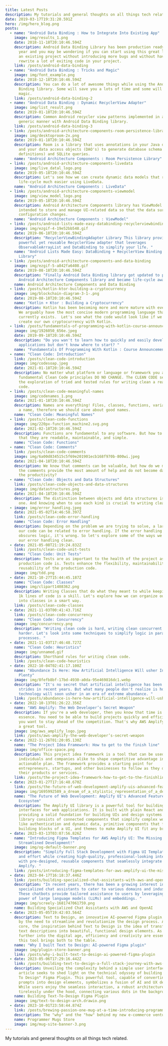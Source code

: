 ```yaml
---
title: Latest Posts
description: My tutorials and general thoughts on all things tech related.
date: 2019-03-17T19:31:20.591Z
hero: /img/hero_blog.png
posts:
  - name: "Android Data Binding : How to Integrate Into Existing App"
    image: img/results_1.png
    date: 2018-11-18T20:10:46.594Z
    description: Android Data Binding Library has been production ready for almost a
      year and you may be wondering if you can start using this great library in
      an existing project without introducing more bugs and without having to
      rewrite a lot of exiting code in your project.
    link: /posts/android-data-binding
  - name: "Android Data Binding : Tricks and Magic"
    image: img/font_example.png
    date: 2018-12-18T20:10:46.594Z
    description: You can do a lot of awesome things while using the Android Data
      Binding library. Some will save you a lots of time and some will seem like
      magic.
    link: /posts/android-data-binding-2
  - name: "Android Data Binding : Dynamic RecyclerView Adapter"
    image: img/list_result.png
    date: 2019-01-18T20:10:46.594Z
    description: Common Android recycler view patterns implemented in a reactive and
      generic manner with Android Data Binding library.
    link: /posts/android-data-binding-3
  - link: /posts/android-architecture-components-room-persistence-library
    image: img/desktoproom-2x.png
    date: 2019-01-18T20:10:46.594Z
    description: Room is a library that uses annotations in your Java data models
      and your data access objects (DAO's) to generate database schema (table
      definitions) and SQLite queries.
    name: "Android Architecture Components : Room Persistence Library"
  - link: /posts/android-architecture-components-livedata
    image: img/live_datal_logo.png
    date: 2019-05-18T20:10:46.594Z
    description: Let's see how we can create dynamic data models that respect
      life-cycle much easier using LiveData.
    name: "Android Architecture Components : LiveData"
  - link: /posts/android-architecture-components-viewmodel
    image: img/view_model_logo.png
    date: 2019-05-18T20:10:46.594Z
    description: Android Architecture Components library has ViewModel class that is
      intended to store and manage UI-related data so that the data survives
      configuration changes.
    name: "Android Architecture Components : ViewModel"
  - link: /posts/android-lists-made-easy-databinding-recyclerviewbindingadapter-library
    image: img/ezgif-4-19e52bb548.gif
    date: 2019-06-18T20:10:46.594Z
    description: "RecyclerViewBindingAdapter Library This library provides a
      powerful yet reusable RecyclerView adapter that leverages
      ObservableArrayList and DataBinding to simplify your life. "
    name: "Android Lists Made Easy: DataBinding + RecyclerView Binding Adapter
      Library"
  - link: /posts/android-architecture-components-and-data-binding
    image: img/ezgif-5-a842fa6408.gif
    date: 2019-08-18T20:10:46.594Z
    description: "Finally Android Data Binding library got updated to play nice with
      Android Architecture Components library and became life-cycle aware! "
    name: Android Architecture Components and Data Binding
  - link: /posts/kotlin-ktor-building-a-cryptocurrency
    image: img/blockchain-diagram-3-1-.png
    date: 2019-08-18T20:10:46.594Z
    name: "Kotlin + Ktor : Building a Cryptocurrency"
    description: Kotlin has been becoming more and more mature with every release.
      We arguably have the most concise modern programming language that
      currently exists.  Let's see what the code would look like if we were to
      create our own cryptocurrency with Kotlin.
  - link: /posts/fundamentals-of-programming-with-kotlin-course-announcement
    image: img/1926050_656e.jpeg
    date: 2019-09-18T20:10:46.594Z
    description: "Do you wan't to learn how to quickly and easily develop
      applications but don't know where to start? "
    name: "Fundamentals Of Programming With Kotlin : Course Announcement"
  - name: "Clean Code: Introduction"
    link: /posts/clean-code-introduction
    image: img/codesoap.jpeg
    date: 2021-01-18T20:10:46.594Z
    description: No matter what platform or language or framework you are using, the
      fundamental Clean Code principles DO NO CHANGE. The CLEAN CODE series is
      the exploration of tried and tested rules for writing clean a readable
      code.
  - link: /posts/clean-code-meaningful-names
    image: img/codenames_1.png
    date: 2021-01-18T20:10:46.594Z
    description: Names are everything! Files, classes, functions, variables all need
      a name, therefore we should care about good names.
    name: "Clean Code: Meaningful Names"
  - link: /posts/clean-code-functions
    image: img/220px-function_machine2.svg.png
    date: 2021-02-18T20:10:46.594Z
    description: Functions are fundamental to any software. But how to write them so
      that they are readable, maintainable, and simple.
    name: "Clean Code: Functions"
  - name: "Clean Code: Comments"
    link: /posts/clean-code-comments
    image: img/6a00d834515c5f69e201901ecb168f970b-800wi.jpeg
    date: 2021-04-18T20:10:46.594Z
    description: We know that comments can be valuable, but how do we make sure that
      the comments provide the most amount of help and do not become damaging to
      the productivity?
  - name: "Clean Code: Objects and Data Structures"
    link: /posts/clean-code-objects-and-data-structures
    image: img/datastructures.png
    date: 2021-04-18T20:10:46.594Z
    description: The distinction between objects and data structures is an important
      one. And knowing when to use each kind is crucial to writing clean code.
  - image: img/error_handling.jpeg
    date: 2021-05-02T14:46:58.397Z
    link: /posts/clean-code-error-handling
    name: "Clean Code: Error Handling"
    description: Depending on the problem we are trying to solve, a large part of
      our code can be related to error handling. If the error handling code
      obscures logic, it's wrong. So let's explore some of the ways we can keep
      our error handling clean.
  - date: 2021-05-08T21:19:24.832Z
    link: /posts/clean-code-unit-tests
    name: "Clean Code: Unit Tests"
    description: Tests are as important to the health of the project as the
      production code is. Tests enhance the flexibility, maintainability, and
      reusability of the production code.
    image: img/tdd.png
  - date: 2021-10-27T15:44:45.187Z
    name: "Clean Code: Classes"
    image: img/clipart1408362.png
    description: Writing Classes that do what they meant to while keeping it under
      1k lines of code is a skill. Let's explore how we can organize our code
      into classes in a smart way.
    link: /posts/clean-code-classes
  - date: 2021-11-03T00:41:43.716Z
    link: /posts/clean-code-concurrency
    name: "Clean Code: Concurrency"
    image: img/concurrency.png
    description: "Writing clean code is hard, writing clean concurrent code is even
      harder. Let's look into some techniques to simplify logic in parallel
      processes. "
  - date: 2021-11-03T17:46:48.727Z
    name: "Clean Code: Heuristics"
    image: img/unnamed.gif
    description: Shorthand rules for writing clean code.
    link: /posts/clean-code-heuristics
  - date: 2022-10-04T02:41:17.100Z
    name: "Abundance Is Here: How Artificial Intelligence Will usher In a New Era of
      Plenty"
    image: img/8fefb8bf-17bd-4930-a0da-95e469816dc1.webp
    description: "It's no secret that artificial intelligence has been making huge
      strides in recent years. But what many people don't realize is how this
      technology will soon usher in an era of extreme abundance. "
    link: /posts/abundance-is-here-how-artificial-intelligence-will-usher-in-a-new-era-of-plenty
  - date: 2022-10-13T01:26:22.356Z
    name: "AWS Amplify: The Web Developer’s Secret Weapon"
    description: If you're a web developer, then you know that time is always of the
      essence. You need to be able to build projects quickly and efficiently if
      you want to stay ahead of the competition. That's why AWS Amplify is such
      a great tool.
    image: img/aws_amplify_logo.jpeg
    link: /posts/aws-amplify-the-web-developer’s-secret-weapon
  - date: 2022-11-26T01:20:05.130Z
    name: "The Project Idea Framework: How to get to the finish line"
    image: img/office-space.png
    description: This project idea framework is a tool that can be used by
      individuals and companies alike to shape competitive advantage into an
      actionable plan. The framework provides a starting point for
      entrepreneurs, startups, and other businesses to follow as they develop
      their products or services.
    link: /posts/the-project-idea-framework-how-to-get-to-the-finishline
  - date: 2023-01-27T17:16:48.670Z
    link: /posts/the-future-of-web-development-amplify-uis-advanced-features-and-ecosystem
    image: img/1695992589_a_dream_of_a_stylistic_representation_of_a_design_framework__vector_art__material_design_.png
    name: "The Future of Web Development: Amplify UI's Advanced Features and
      Ecosystem"
    description: The Amplify UI library is a powerful tool for building user
      interfaces for web applications. It is built with plain React and CSS,
      providing a solid foundation for building UIs and design systems. The
      library consists of connected components that simplify complex workflows
      like authentication and dynamic data, primitive components that form the
      building blocks of a UI, and themes to make Amplify UI fit any brand.
  - date: 2023-03-13T03:07:56.826Z
    name: "Introducing Figma Templates for AWS Amplify UI: The Missing Piece for
      Streamlined Development!"
    image: img/og-default-banner.png
    description: "Simplify Full Stack Development with Figma UI Templates. Save time
      and effort while creating high-quality, professional-looking interfaces
      with pre-designed, reusable components that seamlessly integrate with AWS
      Amplify. "
    link: /posts/introducing-figma-templates-for-aws-amplify-ui-the-missing-piece-for-streamlined-development
  - date: 2023-04-17T16:18:37.446Z
    link: /posts/building-specialized-chat-assistants-with-aws-and-openai
    description: "In recent years, there has been a growing interest in building
      specialized chat assistants to cater to various domains and industries.
      These chatbots provide tailored assistance to users by leveraging the
      power of large language models (LLMs) and embeddings. "
    image: img/screely-1681747061759.png
    name: Building Specialized Chat Assistants with AWS and OpenAI
  - date: 2023-05-05T19:42:03.564Z
    description: Text to Design, an innovative AI-powered Figma plugin, is inspired
      by the need to streamline and revolutionize the design process. At its
      core, the inspiration behind Text to Design is the idea of transforming
      text descriptions into beautiful, functional design elements. As we move
      further into the digital age, efficiency and creativity are essential, and
      this tool brings both to the table.
    name: "Why I built Text to Design: AI-powered Figma plugin"
    image: img/plugin-store-banner.png
    link: /posts/why-i-built-text-to-design-ai-powered-figma-plugin
  - date: 2023-05-06T17:29:16.442Z
    link: /posts/building-text-to-design-a-full-stack-journey-with-aws-amplify-react-and-figma-api
    description: Unveiling the complexity behind a simple user interface, this
      article seeks to shed light on the technical odyssey of building the "Text
      To Design" Figma Plugin. This powerful tool, capable of converting text
      prompts into design elements, symbolizes a fusion of AI and UX design.
      While users enjoy the seamless interaction, a robust architecture works
      tirelessly under the hood, connecting various dots in the background.
    name: Building Text-To-Design Figma Plugin
    image: img/text-to-design-arch.drawio.png
  - date: 2023-10-01T23:58:44.874Z
    link: /posts/brewing-passion-one-mug-at-a-time-introducing-programmermugs-com
    description: The "why" and the "how" behind my new e-commerce venture.
    name: Programmer Mugs Store
    image: img/mug-site-banner-3.png
---
```

My tutorials and general thoughts on all things tech related.